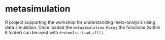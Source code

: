 
<!-- README.md is generated from README.Rmd. Please edit that file -->

# metasimulation

R project supporting the workshop for understanding meta-analysis using
data simulation. Once loaded the `metasimulation.Rproj` the functions
(within `R` folder) can be used with `devtools::load_all()`.
